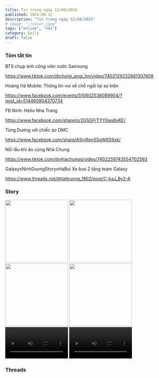 ```yaml
---
title: Tin trong ngày 12/08/2024
published: 2024-08-12
description: "Tin trong ngày 12/08/2024"
# image: "./cover.jpeg"
tags: ["online", "nds"]
category: Daily
draft: false
---
```


### Tóm tắt tin 

BTS chụp ảnh công viên nước Samsung

https://www.tiktok.com/@choigi_angi_hn/video/7402129232681307408

Hoàng Hà Mobile: Thông tin vui về chỗ ngồi tại sự kiện

https://www.facebook.com/events/510602538089904/?post_id=514460904370734

FB Ninh: Hello Nha Trang

https://www.facebook.com/share/p/2GSGFrTYYGas6xKE/

Tùng Dương với chiếc áo DMC 

https://www.facebook.com/share/ASnjRenSSpW6S9xk/

Nồi lẩu khi ăn cùng Nhà Chung

https://www.tiktok.com/@nhachungg/video/7402259743554702593

GalaxyxNinhDuongStoryxHaBui Xe bus 2 tầng team Galaxy 

https://www.threads.net/@taitruong_1902/post/C-kaJ_8y2-A


### Story 

<img width="200" src="https://github.com/user-attachments/assets/d3b939c9-290a-48c5-980d-02e8b5e4b511" />

<img width="200" src="https://github.com/user-attachments/assets/8ae05d64-d195-4fc7-a9db-7e52151b3ffa" />

<img width="200" src="https://github.com/user-attachments/assets/7430d8c3-c7ea-4617-ba5b-9ab3299c41f0" />

<img width="200" src="https://github.com/user-attachments/assets/6e92ed89-131d-427a-97d1-f3ec9980e286" />


<video width="200" controls>
  <source type="video/mp4" src="https://github.com/user-attachments/assets/e2c127ec-6f49-46f9-8c58-7934b39bd3ec" >
</video>

<video width="200" controls>
  <source type="video/mp4" src="https://github.com/user-attachments/assets/c541904c-94bb-4079-b51b-a33b71b39230" >
</video>




### Threads 
